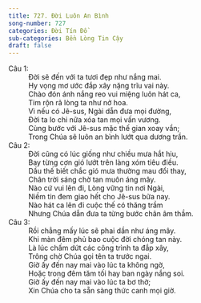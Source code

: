 ```yaml
---
title: 727. Đời Luôn An Bình
song-number: 727
categories: Đời Tín Đồ
sub-categories: Bền Lòng Tin Cậy
draft: false
---
```

<dl><dt>Câu 1:</dt><dd data-verse="1">Ðời sẽ đến với ta tươi đẹp như nắng mai. <br/>Hy vọng mơ ước đắp xây nặng trĩu vai này. <br/>Chào đón ánh nắng reo vui miệng luôn hát ca, <br/>Tim rộn rã lòng ta như nở hoa. <br/>Vì nếu có Jê-sus, Ngài dẫn đưa mọi đường, <br/>Ðời ta lo chi nữa xóa tan mọi vấn vương. <br/>Cùng bước với Jê-sus mặc thế gian xoay vần; <br/>Trong Chúa sẽ luôn an bình lướt qua dương trần. </dd><dt>Câu 2:</dt><dd data-verse="2">Ðời cũng có lúc giống như chiều mưa hắt hiu, <br/>Bay từng cơn gió lướt trên làng xóm tiêu điều. <br/>Dầu thế biết chắc gió mưa thường mau đổi thay, <br/>Chân trời sáng chờ tan muôn áng mây. <br/>Nào cứ vui lên đi, Lòng vững tin nơi Ngài, <br/>Niềm tin đem giao hết cho Jê-sus bữa nay. <br/>Nào hát ca lên đi cuộc thế có thăng trầm <br/>Nhưng Chúa dẫn đưa ta từng bước chân âm thầm. </dd><dt>Câu 3:</dt><dd data-verse="3">Rồi chẳng mấy lúc sẽ phai dần như áng mây. <br/>Khi màn đêm phủ bao cuộc đời chóng tan này. <br/>Là lúc chấm dứt các công trình ta đắp xây, <br/>Trông chờ Chúa gọi tên ta trước ngai. <br/>Giờ ấy đến nay mai vào lúc ta không ngờ, <br/>Hoặc trong đêm tăm tối hay ban ngày nắng soi. <br/>Giờ ấy đến nay mai vào lúc ta bơ thờ; <br/>Xin Chúa cho ta sẵn sàng thức canh mọi giờ. </dd></dl>